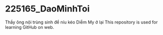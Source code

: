 # 225165_DaoMinhToi
Thầy ông nội trùng sinh để níu kéo Diễm My ở lại
This repository is used for learning GitHub on web.
